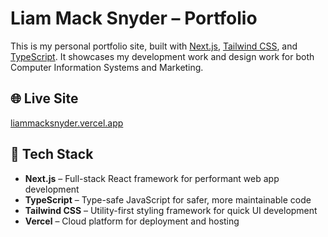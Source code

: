# Liam Mack Snyder – Portfolio

This is my personal portfolio site, built with [Next.js](https://nextjs.org/), [Tailwind CSS](https://tailwindcss.com/), and [TypeScript](https://www.typescriptlang.org/). It showcases my development work and design work for both Computer Information Systems and Marketing.

## 🌐 Live Site
[liammacksnyder.vercel.app](https://liammacksnyder.vercel.app)

## 🚀 Tech Stack
- **Next.js** – Full-stack React framework for performant web app development
- **TypeScript** – Type-safe JavaScript for safer, more maintainable code
- **Tailwind CSS** – Utility-first styling framework for quick UI development
- **Vercel** – Cloud platform for deployment and hosting
